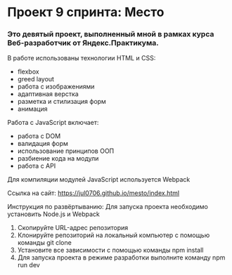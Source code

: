 # Проект 9 спринта: Место

### Это девятый проект, выполненный мной в рамках курса Веб-разработчик от Яндекс.Практикума.

В работе использованы технологии HTML и CSS:
 * flexbox
 * greed layout
 * работа с изображениями
 * адаптивная верстка
 * разметка и стилизация форм
 * анимация

Работа с JavaScript включает:
  * работа с DOM
  * валидация форм
  * использование принципов ООП
  * разбиение кода на модули
  * работа с API

Для компиляции модулей JavaScript используется Webpack

 Ссылка на сайт: https://jul0706.github.io/mesto/index.html
 
 Инструкция по развёртыванию:
 Для запуска проекта необходимо установить Node.js и Webpack
 1. Скопируйте URL-адрес репозитория
 2. Клонируйте репозиторий на локальный компьютер с помощью команды git clone
 3. Установите все зависимости с помощью команды npm install
 4. Для запуска проекта в режиме разработки выполните команду npm run dev
 
